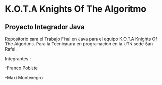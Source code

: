 # K.O.T.A Knights Of The Algoritmo
## Proyecto Integrador Java

Repositorio para el Trabajo Final en Java para el equipo K.O.T.A Knights Of The Algoritmo. Para la Tecnicatura en programacion en la UTN sede San Rafel. 

Integrantes : 

-Franco Poblete

-Maxi Montenegro
